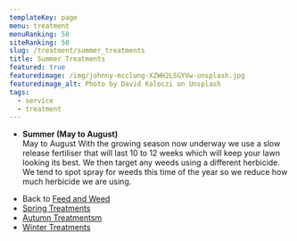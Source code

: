 ```yaml
---
templateKey: page
menu: treatment
menuRanking: 50
siteRanking: 50
slug: /treatment/summer_treatments
title: Summer Treatments
featured: true
featuredimage: /img/johnny-mcclung-XZWH2LSGYVw-unsplash.jpg
featuredimage_alt: Photo by David Kaloczi on Unsplash
tags:
  - service
  - treatment
---
```


* **Summer (May to August)**\
  May to August  With the growing season now underway we use a slow release fertiliser that will last 10 to 12 weeks which will keep your lawn looking its best.  We then target any weeds using a different herbicide.  We tend to spot spray for weeds this time of the year so we reduce how much herbicide we are using.


- Back to [Feed and Weed](/service/essential_treatments)
- [Spring Treatments](/service/spring_treatments)
- [Autumn Treatmentsm](/service/autumn_treatments)
- [Winter Treatments](/service/winter_treatments)